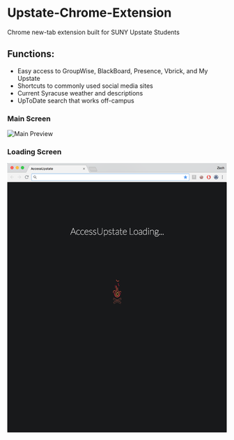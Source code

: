 # Upstate-Chrome-Extension

Chrome new-tab extension built for SUNY Upstate Students

## Functions:
  * Easy access to GroupWise, BlackBoard, Presence, Vbrick, and My Upstate
  * Shortcuts to commonly used social media sites
  * Current Syracuse weather and descriptions
  * UpToDate search that works off-campus

### Main Screen
![Main Preview](/img/main-screen.png)

### Loading Screen
![Loading Preview](img/load-screen.png)
